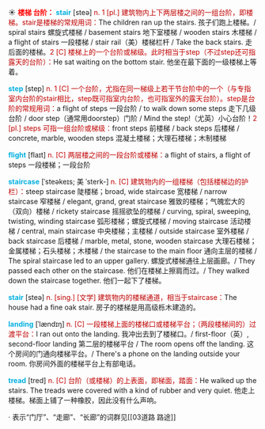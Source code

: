 ☀ <font color="red">**楼梯 台阶：**</font>
<font color="sky blue">**stair**</font> [steə] 
<font color="#c00000">n. 1 [pl.] 建筑物内上下两层楼之间的一组台阶，即楼梯。stair是楼梯的常规用词：</font>The children ran up the stairs. 孩子们跑上楼梯。/ spiral stairs 螺旋式楼梯 / basement stairs 地下室楼梯 / wooden stairs 木楼梯 / a flight of stairs 一段楼梯 / stair rail（美）楼梯栏杆 / Take the back stairs. 走后面的楼梯。<font color="#c00000">2 [C] 楼梯上的一个台阶或梯级。此时相当于step（不过step还可指露天的台阶）：</font>He sat waiting on the bottom stair. 他坐在最下面的一级楼梯上等着。

<font color="sky blue">**step**</font> [step] 
<font color="#c00000">n. 1 [C] 一个台阶，尤指在同一梯级上若干节台阶中的一个（与专指室内台阶的stair相比，step既可指室内台阶，也可指室外的露天台阶）。step是台阶的常规用词：</font>a flight of steps 一段台阶 / to walk down some steps 走下几级台阶 / door step（通常用doorstep）门阶 / Mind the step!（尤英）小心台阶！<font color="#c00000">2 [pl.] steps 可指一组台阶或梯级：</font>front steps 前楼梯 / back steps 后楼梯 / concrete, marble, wooden steps 混凝土楼梯；大理石楼梯；木制楼梯

<font color="sky blue">**flight**</font> [flaɪt] 
<font color="#c00000">n. [C] 两层楼之间的一段台阶或楼梯：</font>a flight of stairs, a flight of steps 一段楼梯；一段台阶

<font color="sky blue">**staircase**</font> [ˈsteəkeɪs; 美 ˈsterk-]
<font color="#c00000">n. [C] 建筑物内的一组楼梯（包括楼梯边的护栏）：</font>steep staircase 陡楼梯；broad, wide staircase 宽楼梯 / narrow staircase 窄楼梯 / elegant, grand, great staircase 雅致的楼梯；气魄宏大的（双向）楼梯 / rickety staircase 摇摇欲坠的楼梯 / curving, spiral, sweeping, twisting, winding staircase 弧形楼梯；螺旋式楼梯 / moving staircase 活动楼梯 / central, main staircase 中央楼梯；主楼梯 / outside staircase 室外楼梯 / back staircase 后楼梯 / marble, metal, stone, wooden staircase 大理石楼梯；金属楼梯；石头楼梯；木楼梯 / the staircase to the main floor 通向主层的楼梯 / The spiral staircase led to an upper gallery. 螺旋式楼梯通往上层画廊。/ They passed each other on the staircase. 他们在楼梯上擦肩而过。/ They walked down the staircase together. 他们一起下了楼梯。

<font color="sky blue">**stair**</font> [steə] 
<font color="#c00000">n. [sing.] [文学] 建筑物内的楼梯通道，相当于staircase：</font>The house had a fine oak stair. 房子的楼梯是用高级栎木建造的。
           
<font color="sky blue">**landing**</font> [ˈlændɪŋ]
<font color="#c00000">n. [C] 一段楼梯上面的楼梯口或楼梯平台；（两段楼梯间的）过渡平台：</font>I ran out onto the landing. 我冲出去到了楼梯口。/ first-floor（英）, second-floor landing 第二层的楼梯平台 / The room opens off the landing. 这个房间的门通向楼梯平台。/ There's a phone on the landing outside your room. 你房间外面的楼梯平台上有部电话。
           
<font color="sky blue">**tread**</font> [tred]
<font color="#c00000">n. [C] 台阶（或楼梯）的上表面，即梯面，踏面：</font>He walked up the stairs. The treads were covered with a kind of rubber and very quiet. 他走上楼梯。梯面上铺了一种橡胶，因此没有什么声响。

· 表示“门厅”、“走廊”、“长廊”的词群见[[03道路 路途]]
